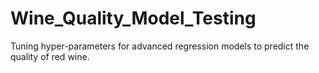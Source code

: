 # Wine_Quality_Model_Testing
Tuning hyper-parameters for advanced regression models to predict the quality of red wine. 
